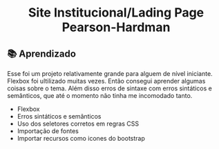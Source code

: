 <h1 align="center">Site Institucional/Lading Page Pearson-Hardman</h1>

<h2> 📚 Aprendizado</h2>
<p>
Esse foi um projeto relativamente grande para alguem de nível iniciante. Flexbox foi ultilizado muitas vezes. Então consegui aprender algumas coisas sobre o tema. Além disso erros de sintaxe com erros sintáticos e semânticos, que até o momento não tinha me incomodado tanto.
<ul>
  <li>Flexbox</li>
  <li>Erros sintáticos e semânticos</li>
  <li>Uso dos seletores corretos em regras CSS</li>
  <li>Importação de fontes</li>
  <li>Importar recursos como icones do bootstrap</li>
<ul>  
</p>
